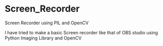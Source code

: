 # Screen_Recorder
Screen Recorder using PIL and OpenCV

I have tried to make a basic Screen recorder like that of OBS studio using Python Imaging Library and OpenCV

